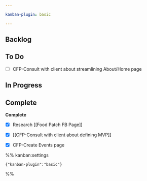 ```yaml
---

kanban-plugin: basic

---
```


## Backlog



## To Do

- [ ] CFP-Consult with client about streamlining About/Home page


## In Progress



## Complete

**Complete**
- [x] Research [[Food Patch FB Page]]
- [x] [[CFP-Consult with client about defining MVP]]
- [x] CFP-Create Events page




%% kanban:settings
```
{"kanban-plugin":"basic"}
```
%%